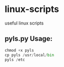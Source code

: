# linux-scripts
useful linux scripts

## pyls.py Usage:
```python
chmod +x pyls
cp pyls /usr/local/bin
pyls /etc
```
